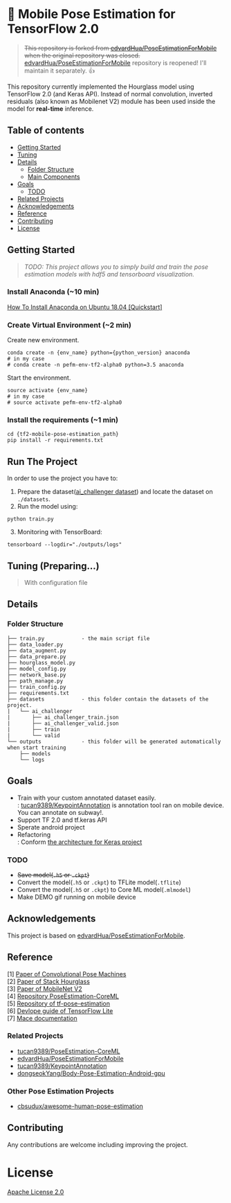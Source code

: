 # 💃 Mobile Pose Estimation for TensorFlow 2.0
> ~~This repository is forked from [edvardHua/PoseEstimationForMobile](https://github.com/edvardHua/PoseEstimationForMobile) when the original repository was closed.~~ <br>[edvardHua/PoseEstimationForMobile](https://github.com/edvardHua/PoseEstimationForMobile) repository is reopened! I'll maintain it separately. 👍


This repository currently implemented the Hourglass model using TensorFlow 2.0 (and Keras API). Instead of normal convolution, inverted residuals (also known as Mobilenet V2) module has been used inside the model for **real-time** inference.

## Table of contents

- [Getting Started](#getting-started)
- [Tuning](#tuning)
- [Details](#details)
    - [Folder Structure](#folder-structure)
    - [Main Components](#main-components)
- [Goals](#goals)
    - [TODO](#todo)
- [Related Projects](#related-projects)
- [Acknowledgements](#acknowledgements)
- [Reference](#reference)
- [Contributing](#contributing)
- [License](#license)

## Getting Started
> *TODO: This project allows you to simply build and train the pose estimation models with hdf5 and tensorboard visualization.*

### Install Anaconda (~10 min)

[How To Install Anaconda on Ubuntu 18.04 [Quickstart]](https://www.digitalocean.com/community/tutorials/how-to-install-anaconda-on-ubuntu-18-04-quickstart)

### Create Virtual Environment (~2 min)

Create new environment.
```shell
conda create -n {env_name} python={python_version} anaconda
# in my case
# conda create -n pefm-env-tf2-alpha0 python=3.5 anaconda
```

Start the environment.
```shell
source activate {env_name}
# in my case
# source activate pefm-env-tf2-alpha0
```

### Install the requirements (~1 min)
```shell
cd {tf2-mobile-pose-estimation_path}
pip install -r requirements.txt
```

## Run The Project

In order to use the project you have to:
1. Prepare the dataset([ai_challenger dataset](https://drive.google.com/open?id=1zahjQWhuKIYWRRI2ZlHzn65Ug_jIiC4l)) and locate the dataset on `./datasets`.
2. Run the model using:
```shell
python train.py
```
3. Monitoring with TensorBoard:
```shell
tensorboard --logdir="./outputs/logs"
```

## Tuning (Preparing...)

> With configuration file

## Details

### Folder Structure

```
├── train.py            - the main script file
├── data_loader.py      
├── data_augment.py     
├── data_prepare.py     
├── hourglass_model.py  
├── model_config.py     
├── network_base.py     
├── path_manage.py      
├── train_config.py     
├── requirements.txt    
├── datasets            - this folder contain the datasets of the project.
|   └── ai_challenger
|       ├── ai_challenger_train.json
|       ├── ai_challenger_valid.json
|       ├── train
|       └── valid
└── outputs             - this folder will be generated automatically when start training
    ├── models
    └── logs
```

## Goals
- Train with your custom annotated dataset easily.<br>
  : [tucan9389/KeypointAnnotation](https://github.com/tucan9389/KeypointAnnotation) is annotation tool ran on mobile device. You can annotate on subway!.
- Support TF 2.0 and tf.keras API
- Sperate android project
- Refactoring<br>
  : Conform [the architecture for Keras project](https://github.com/Ahmkel/Keras-Project-Template)

### TODO

- ~~Save model(`.h5` or `.ckpt`)~~
- Convert the model(`.h5` or `.ckpt`) to TFLite model(`.tflite`)
- Convert the model(`.h5` or `.ckpt`) to Core ML model(`.mlmodel`)
- Make DEMO gif running on mobile device

## Acknowledgements
This project is based on [edvardHua/PoseEstimationForMobile](https://github.com/edvardHua/PoseEstimationForMobile).

## Reference

[1] [Paper of Convolutional Pose Machines](https://arxiv.org/abs/1602.00134) <br/>
[2] [Paper of Stack Hourglass](https://arxiv.org/abs/1603.06937) <br/>
[3] [Paper of MobileNet V2](https://arxiv.org/pdf/1801.04381.pdf) <br/>
[4] [Repository PoseEstimation-CoreML](https://github.com/tucan9389/PoseEstimation-CoreML) <br/>
[5] [Repository of tf-pose-estimation](https://github.com/ildoonet/tf-pose-estimation) <br>
[6] [Devlope guide of TensorFlow Lite](https://github.com/tensorflow/tensorflow/tree/master/tensorflow/docs_src/mobile/tflite) <br/>
[7] [Mace documentation](https://mace.readthedocs.io)

### Related Projects
- [tucan9389/PoseEstimation-CoreML](https://github.com/tucan9389/PoseEstimation-CoreML)
- [edvardHua/PoseEstimationForMobile](https://github.com/edvardHua/PoseEstimationForMobile)
- [tucan9389/KeypointAnnotation](https://github.com/tucan9389/KeypointAnnotation)
- [dongseokYang/Body-Pose-Estimation-Android-gpu](https://github.com/dongseokYang/Body-Pose-Estimation-Android-gpu)

### Other Pose Estimation Projects

- [cbsudux/awesome-human-pose-estimation](https://github.com/cbsudux/awesome-human-pose-estimation)

## Contributing
Any contributions are welcome including improving the project.

# License

[Apache License 2.0](LICENSE)
